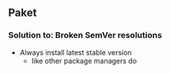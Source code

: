## Paket
### Solution to: Broken SemVer resolutions

* Always install latest stable version
  * like other package managers do
